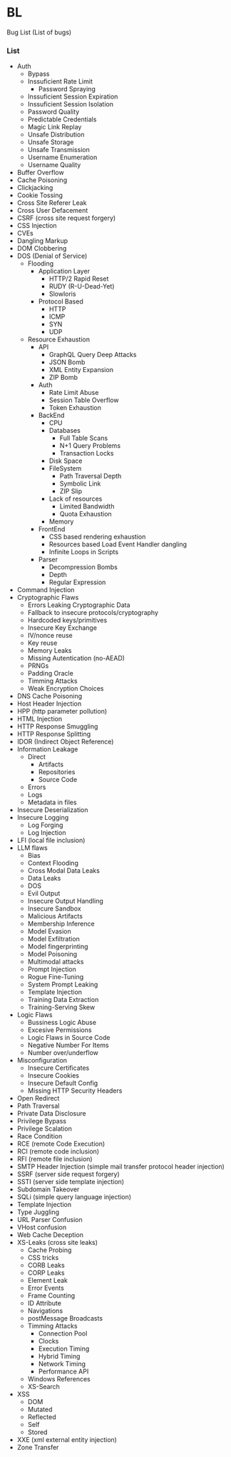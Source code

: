 # BL
Bug List (List of bugs)

### List

- Auth
  - Bypass
  - Inssuficient Rate Limit
    - Password Spraying
  - Inssuficient Session Expiration
  - Inssuficient Session Isolation
  - Password Quality
  - Predictable Credentials
  - Magic Link Replay
  - Unsafe Distribution
  - Unsafe Storage
  - Unsafe Transmission
  - Username Enumeration
  - Username Quality
- Buffer Overflow
- Cache Poisoning
- Clickjacking
- Cookie Tossing
- Cross Site Referer Leak
- Cross User Defacement
- CSRF (cross site request forgery)
- CSS Injection
- CVEs
- Dangling Markup
- DOM Clobbering
- DOS (Denial of Service)
  - Flooding
    - Application Layer
      - HTTP/2 Rapid Reset
      - RUDY (R-U-Dead-Yet)
      - Slowloris
    - Protocol Based
      - HTTP
      - ICMP
      - SYN
      - UDP 
  - Resource Exhaustion
    - API
      - GraphQL Query Deep Attacks
      - JSON Bomb
      - XML Entity Expansion
      - ZIP Bomb
    - Auth
      - Rate Limit Abuse
      - Session Table Overflow
      - Token Exhaustion
    - BackEnd
      - CPU
      - Databases
        - Full Table Scans
        - N+1 Query Problems
        - Transaction Locks
      - Disk Space
      - FileSystem
        - Path Traversal Depth
        - Symbolic Link
        - ZIP Slip
      - Lack of resources
        - Limited Bandwidth
        - Quota Exhaustion
      - Memory
    - FrontEnd
      - CSS based rendering exhaustion
      - Resources based Load Event Handler dangling 
      - Infinite Loops in Scripts
    - Parser
      - Decompression Bombs
      - Depth 
      - Regular Expression
- Command Injection
- Cryptographic Flaws
  - Errors Leaking Cryptographic Data
  - Fallback to insecure protocols/cryptography
  - Hardcoded keys/primitives
  - Insecure Key Exchange
  - IV/nonce reuse
  - Key reuse
  - Memory Leaks
  - Missing Autentication (no-AEAD)
  - PRNGs
  - Padding Oracle
  - Timming Attacks
  - Weak Encryption Choices
- DNS Cache Poisoning
- Host Header Injection
- HPP (http parameter pollution)
- HTML Injection
- HTTP Response Smuggling
- HTTP Response Splitting
- IDOR (Indirect Object Reference)
- Information Leakage
  - Direct
    - Artifacts
    - Repositories
    - Source Code
  - Errors
  - Logs 
  - Metadata in files
- Insecure Deserialization
- Insecure Logging
  - Log Forging
  - Log Injection
- LFI (local file inclusion)
- LLM flaws
  - Bias
  - Context Flooding
  - Cross Modal Data Leaks
  - Data Leaks
  - DOS
  - Evil Output
  - Insecure Output Handling
  - Insecure Sandbox
  - Malicious Artifacts
  - Membership Inference
  - Model Evasion
  - Model Exfiltration
  - Model fingerprinting
  - Model Poisoning
  - Multimodal attacks
  - Prompt Injection
  - Rogue Fine-Tuning
  - System Prompt Leaking
  - Template Injection
  - Training Data Extraction
  - Training-Serving Skew
- Logic Flaws
  - Bussiness Logic Abuse
  - Excesive Permissions
  - Logic Flaws in Source Code
  - Negative Number For Items
  - Number over/underflow
- Misconfiguration
  - Insecure Certificates
  - Insecure Cookies
  - Insecure Default Config
  - Missing HTTP Security Headers
- Open Redirect
- Path Traversal
- Private Data Disclosure 
- Privilege Bypass
- Privilege Scalation
- Race Condition
- RCE (remote Code Execution)
- RCI (remote code inclusion)
- RFI (remote file inclusion)
- SMTP Header Injection (simple mail transfer protocol header injection)
- SSRF (server side request forgery)
- SSTI (server side template injection)
- Subdomain Takeover
- SQLi (simple query language injection)
- Template Injection
- Type Juggling
- URL Parser Confusion
- VHost confusion
- Web Cache Deception
- XS-Leaks (cross site leaks)
  - Cache Probing
  - CSS tricks
  - CORB Leaks
  - CORP Leaks
  - Element Leak
  - Error Events
  - Frame Counting
  - ID Attribute
  - Navigations
  - postMessage Broadcasts
  - Timming Attacks
    - Connection Pool
    - Clocks
    - Execution Timing
    - Hybrid Timing
    - Network Timing
    - Performance API
  - Windows References
  - XS-Search
- XSS
  - DOM
  - Mutated
  - Reflected
  - Self
  - Stored
- XXE (xml external entity injection)
- Zone Transfer
